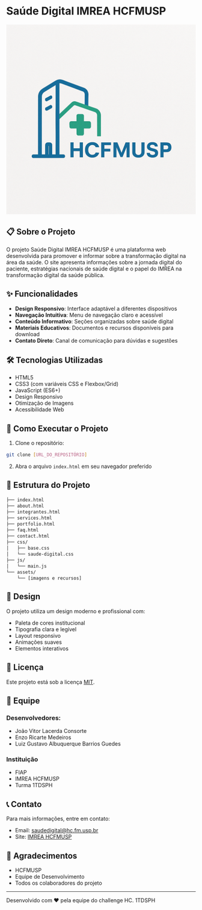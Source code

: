 # Saúde Digital IMREA HCFMUSP

![Logo Saúde Digital](assets/LogoeFavicon.png)

## 📋 Sobre o Projeto

O projeto Saúde Digital IMREA HCFMUSP é uma plataforma web desenvolvida para promover e informar sobre a transformação digital na área da saúde. O site apresenta informações sobre a jornada digital do paciente, estratégias nacionais de saúde digital e o papel do IMREA na transformação digital da saúde pública.

## ✨ Funcionalidades

- **Design Responsivo**: Interface adaptável a diferentes dispositivos
- **Navegação Intuitiva**: Menu de navegação claro e acessível
- **Conteúdo Informativo**: Seções organizadas sobre saúde digital
- **Materiais Educativos**: Documentos e recursos disponíveis para download
- **Contato Direto**: Canal de comunicação para dúvidas e sugestões

## 🛠️ Tecnologias Utilizadas

- HTML5
- CSS3 (com variáveis CSS e Flexbox/Grid)
- JavaScript (ES6+)
- Design Responsivo
- Otimização de Imagens
- Acessibilidade Web

## 🚀 Como Executar o Projeto

1. Clone o repositório:
```bash
git clone [URL_DO_REPOSITÓRIO]
```

2. Abra o arquivo `index.html` em seu navegador preferido

## 📱 Estrutura do Projeto

```
├── index.html
├── about.html
├── integrantes.html
├── services.html
├── portfolio.html
├── faq.html
├── contact.html
├── css/
│   ├── base.css
│   └── saude-digital.css
├── js/
│   └── main.js
└── assets/
    └── [imagens e recursos]
```

## 🎨 Design

O projeto utiliza um design moderno e profissional com:
- Paleta de cores institucional
- Tipografia clara e legível
- Layout responsivo
- Animações suaves
- Elementos interativos

## 📄 Licença

Este projeto está sob a licença [MIT](LICENSE).

## 👥 Equipe

### Desenvolvedores:
- João Vitor Lacerda Consorte
- Enzo Ricarte Medeiros
- Luiz Gustavo Albuquerque Barrios Guedes

### Instituição
- FIAP
- IMREA HCFMUSP
- Turma 1TDSPH

## 📞 Contato

Para mais informações, entre em contato:
- Email: saudedigital@hc.fm.usp.br
- Site: [IMREA HCFMUSP](https://www.hc.fm.usp.br/imrea)

## 🙏 Agradecimentos

- HCFMUSP
- Equipe de Desenvolvimento
- Todos os colaboradores do projeto

---

Desenvolvido com ❤️ pela equipe do challenge HC. 1TDSPH
